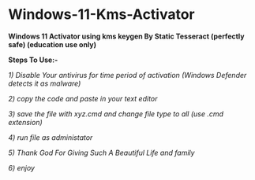 # Windows-11-Kms-Activator
**Windows 11 Activator using kms keygen By Static Tesseract (perfectly safe) (education use only)**

**Steps To Use:-**

*1) Disable Your antivirus for time period of activation (Windows Defender detects it as malware)*

*2) copy the code and paste in your text editor*

*3) save the file with xyz.cmd and change file type to all (use .cmd extension)*

*4) run file as administator*

*5) Thank God For Giving Such A Beautiful Life and family*

*6) enjoy*
